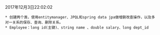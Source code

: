 2017年12月3日22:02:02

	* 创建两个类，使用entitymanager、JPQL和spring data jpa做增删改查操作，以及多对一关系的保存、查询、删除关系。
	* Employee：long id(主键)、string name 、double salary、long dept_id

